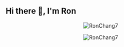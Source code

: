 ## Hi there 👋, I'm Ron

<p align="center"><img src="https://github-readme-stats.vercel.app/api/top-langs?username=RonChang7&show_icons=true&locale=en&layout=compact" alt="RonChang7" /></p>
<p align="center"><img src="https://github-readme-stats.vercel.app/api?username=RonChang7&show_icons=true&locale=en&theme=dracula&count_private=true" alt="RonChang7" /></p>
